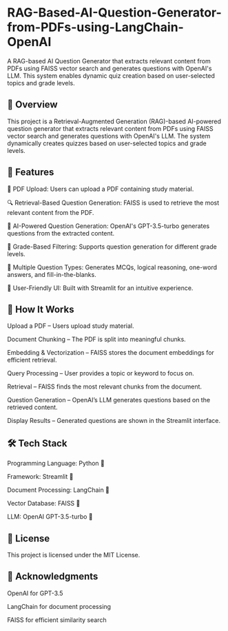 # RAG-Based-AI-Question-Generator-from-PDFs-using-LangChain-OpenAI
A RAG-based AI Question Generator that extracts relevant content from PDFs using FAISS vector search and generates questions with OpenAI's LLM. This system enables dynamic quiz creation based on user-selected topics and grade levels.

🚀 Overview
-------------------------------------------------------------------------------------------------------------------------------------------------------------------
This project is a Retrieval-Augmented Generation (RAG)-based AI-powered question generator that extracts relevant content from PDFs using FAISS vector search and generates questions with OpenAI's LLM. The system dynamically creates quizzes based on user-selected topics and grade levels.

🎯 Features
-------------------------------------------------------------------------------------------------------------------------------------------------------------------
📂 PDF Upload: Users can upload a PDF containing study material.

🔍 Retrieval-Based Question Generation: FAISS is used to retrieve the most relevant content from the PDF.

🤖 AI-Powered Question Generation: OpenAI's GPT-3.5-turbo generates questions from the extracted content.

🏫 Grade-Based Filtering: Supports question generation for different grade levels.

🎯 Multiple Question Types: Generates MCQs, logical reasoning, one-word answers, and fill-in-the-blanks.

🎨 User-Friendly UI: Built with Streamlit for an intuitive experience.

📜 How It Works
-------------------------------------------------------------------------------------------------------------------------------------------------------------------
Upload a PDF – Users upload study material.

Document Chunking – The PDF is split into meaningful chunks.

Embedding & Vectorization – FAISS stores the document embeddings for efficient retrieval.

Query Processing – User provides a topic or keyword to focus on.

Retrieval – FAISS finds the most relevant chunks from the document.

Question Generation – OpenAI’s LLM generates questions based on the retrieved content.

Display Results – Generated questions are shown in the Streamlit interface.

🛠️ Tech Stack
-------------------------------------------------------------------------------------------------------------------------------------------------------------------
Programming Language: Python 🐍

Framework: Streamlit 🎨

Document Processing: LangChain 📄

Vector Database: FAISS 🧠

LLM: OpenAI GPT-3.5-turbo 🤖


📝 License
-------------------------------------------------------------------------------------------------------------------------------------------------------------------
This project is licensed under the MIT License.

🌟 Acknowledgments
-------------------------------------------------------------------------------------------------------------------------------------------------------------------
OpenAI for GPT-3.5

LangChain for document processing

FAISS for efficient similarity search
